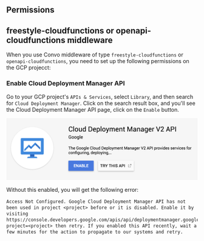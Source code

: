 Permissions
-----------

## freestyle-cloudfunctions or openapi-cloudfunctions middleware

When you use Convo middleware of type `freestyle-cloudfunctions` or `openapi-cloudfunctions`, you need to set up the following permissions on the GCP projecct:

### Enable Cloud Deployment Manager API

Go to your GCP project's `APIs & Services`, select `Library`, and then search for `Cloud Deployment Manager`. Click on the search result box, and you'll see the Cloud Deployment Manager API page, click on the `Enable` button.

![Cloud Deployment Manager API screen](https://github.com/cliffano/convo/raw/master/docs/permission-enable-cloud-deployment-manager-api.png "Cloud Deployment Manager API screen")

Without this enabled, you will get the following error:

```
Access Not Configured. Google Cloud Deployment Manager API has not been used in project <project> before or it is disabled. Enable it by visiting https://console.developers.google.com/apis/api/deploymentmanager.googleapis.com/overview?project=<project> then retry. If you enabled this API recently, wait a few minutes for the action to propagate to our systems and retry.
```